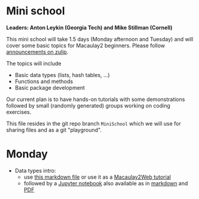 # Mini school

**Leaders: Anton Leykin (Georgia Tech) and Mike Stillman (Cornell)**

This mini school will take 1.5 days (Monday afternoon and Tuesday) and will cover some basic topics for Macaulay2 beginners.
Please follow [announcements on zulip](https://macaulay2.zulipchat.com/#narrow/channel/495772-Workshop.3A-2025-Tulane/topic/MiniSchool). 

The topics will include 
* Basic data types (lists, hash tables, ...)
* Functions and methods
* Basic package development

Our current plan is to have hands-on tutorials with some demonstrations followed by 
small (randomly generated) groups working on coding exercises. 

This file resides in the git repo branch `MiniSchool` which we will use for sharing files and as a git "playground".

# Monday
* Data types intro: 
  - use [this markdown file](MiniSchool/data-types.md) or use it as a [Macaulay2Web tutorial](https://www.unimelb-macaulay2.cloud.edu.au/#tutorial-datatypes-1)
  - followed by a [Jupyter notebook](MiniSchool/first-steps-math.ipynb) also available as in [markdown](MiniSchool/first-steps.md) and [PDF](MiniSchool/first-steps-math.pdf) 
